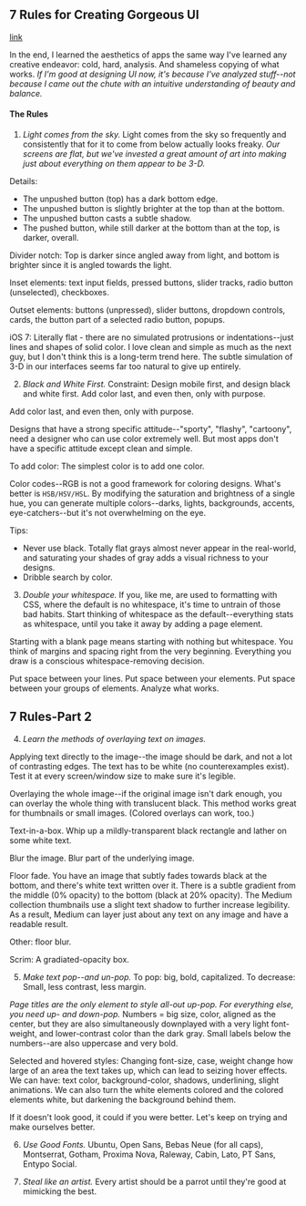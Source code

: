 ## 7 Rules for Creating Gorgeous UI
[link](https://medium.com/@erikdkennedy/7-rules-for-creating-gorgeous-ui-part-1-559d4e805cda)

In the end, I learned the aesthetics of apps the same way I've learned any creative endeavor: cold, hard, analysis. And shameless copying of what works. *If I'm good at designing UI now, it's because I've analyzed stuff--not because I came out the chute with an intuitive understanding of beauty and balance.*

#### The Rules

1. *Light comes from the sky.* Light comes from the sky so frequently and consistently that for it to come from below actually looks freaky. *Our screens are flat, but we've invested a great amount of art into making just about everything on them appear to be 3-D.*

Details:

- The unpushed button (top) has a dark bottom edge.
- The unpushed button is slightly brighter at the top than at the bottom.
- The unpushed button casts a subtle shadow.
- The pushed button, while still darker at the bottom than at the top, is darker, overall.

Divider notch: Top is darker since angled away from light, and bottom is brighter since it is angled towards the light.

Inset elements: text input fields, pressed buttons, slider tracks, radio button (unselected), checkboxes.

Outset elements: buttons (unpressed), slider buttons, dropdown controls, cards, the button part of a selected radio button, popups.

iOS 7: Literally flat - there are no simulated protrusions or indentations--just lines and shapes of solid color. I love clean and simple as much as the next guy, but I don't think this is a long-term trend here. The subtle simulation of 3-D in our interfaces seems far too natural to give up entirely.

2. *Black and White First.* Constraint: Design mobile first, and design black and white first. Add color last, and even then, only with purpose.

Add color last, and even then, only with purpose.

Designs that have a strong specific attitude--"sporty", "flashy", "cartoony", need a designer who can use color extremely well. But most apps don't have a specific attitude except clean and simple.

To add color: The simplest color is to add one color.

Color codes--RGB is not a good framework for coloring designs. What's better is `HSB/HSV/HSL`. By modifying the saturation and brightness of a single hue, you can generate multiple colors--darks, lights, backgrounds, accents, eye-catchers--but it's not overwhelming on the eye.

Tips:

- Never use black. Totally flat grays almost never appear in the real-world, and saturating your shades of gray adds a visual richness to your designs.
- Dribble search by color.

3. *Double your whitespace.* If you, like me, are used to formatting with CSS, where the default is no whitespace, it's time to untrain of those bad habits. Start thinking of whitespace as the default--everything stats as whitespace, until you take it away by adding a page element.

Starting with a blank page means starting with nothing but whitespace. You think of margins and spacing right from the very beginning. Everything you draw is a conscious whitespace-removing decision.

Put space between your lines. Put space between your elements. Put space between your groups of elements. Analyze what works.

## 7 Rules-Part 2

4. *Learn the methods of overlaying text on images.*

Applying text directly to the image--the image should be dark, and not a lot of contrasting edges. The text has to be white (no counterexamples exist). Test it at every screen/window size to make sure it's legible.

Overlaying the whole image--if the original image isn't dark enough, you can overlay the whole thing with translucent black. This method works great for thumbnails or small images. (Colored overlays can work, too.)

Text-in-a-box. Whip up a mildly-transparent black rectangle and lather on some white text.

Blur the image. Blur part of the underlying image.

Floor fade. You have an image that subtly fades towards black at the bottom, and there's white text written over it. There is a subtle gradient from the middle (0% opacity) to the bottom (black at 20% opacity). The Medium collection thumbnails use a slight text shadow to further increase legibility. As a result, Medium can layer just about any text on any image and have a readable result.

Other: floor blur.

Scrim: A gradiated-opacity box.

5. *Make text pop--and un-pop.* To pop: big, bold, capitalized. To decrease: Small, less contrast, less margin.

*Page titles are the only element to style all-out up-pop. For everything else, you need up- and down-pop.* Numbers = big size, color, aligned as the center, but they are also simultaneously downplayed with a very light font-weight, and lower-contrast color than the dark gray. Small labels below the numbers--are also uppercase and very bold.

Selected and hovered styles: Changing font-size, case, weight change how large of an area the text takes up, which can lead to seizing hover effects. We can have: text color, background-color, shadows, underlining, slight animations. We can also turn the white elements colored and the colored elements white, but darkening the background behind them.

If it doesn't look good, it could if you were better. Let's keep on trying and make ourselves better.

6. *Use Good Fonts.* Ubuntu, Open Sans, Bebas Neue (for all caps), Montserrat, Gotham, Proxima Nova, Raleway, Cabin, Lato, PT Sans, Entypo Social.

7. *Steal like an artist.* Every artist should be a parrot until they're good at mimicking the best.
